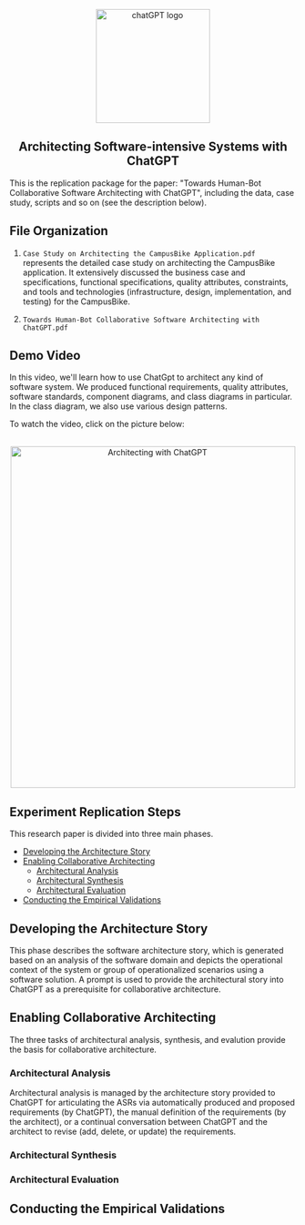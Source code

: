 <p align="center">
  <a href="https://www.youtube.com/embed/oYeH4Sgh_YU">
    <img src="https://user-images.githubusercontent.com/75358854/222472343-5e21f0fc-b41a-431a-87c2-56ee7349c84d.png" alt="chatGPT logo" width="200" height="200">
  </a>
</p>

<h2 align="center">Architecting Software-intensive Systems with ChatGPT</h3>

<p align="left">
  This is the replication package for the paper: "Towards Human-Bot Collaborative Software Architecting with ChatGPT", including the data, case study,  scripts and so on (see the description below).
  <br>

  
## File Organization

1. `Case Study on Architecting the CampusBike Application.pdf` represents the detailed case study on architecting the CampusBike application. It extensively discussed the business case and specifications, functional specifications, quality attributes, constraints, and tools and technologies (infrastructure, design, implementation, and testing) for the CampusBike.

2. `Towards Human-Bot Collaborative Software Architecting with ChatGPT.pdf` 

## Demo Video 

<p>
In this video, we'll learn how to use ChatGpt to architect any kind of software system. We produced functional requirements, quality attributes, software standards, component diagrams, and class diagrams in particular. In the class diagram, we also use various design patterns.
</p>
To watch the video, click on the picture below:
<br>
<br>

 
<p align="center">
    <a href="https://www.youtube.com/embed/oYeH4Sgh_YU">
   <img src="https://user-images.githubusercontent.com/75358854/222391866-9b18c78f-5db8-4b8e-b450-0ba631ed240e.png" alt="Architecting with ChatGPT" width="500" height="600">
    </a>
</p>


## Experiment Replication Steps

This research paper is divided into three main phases.


- [Developing the Architecture Story](#developing-the-architecture-story)
- [Enabling Collaborative Architecting](#enabling-collaborative-architecting)
  - [Architectural Analysis](#architectural-analysis)
  - [Architectural Synthesis](#architectural-synthesis)
  - [Architectural Evaluation](#architectural-evaluation)
- [Conducting the Empirical Validations](#conducting-the-empirical-validations)


## Developing the Architecture Story

<p>
This phase describes the software architecture story, which is generated based on an analysis of the software domain and depicts the operational context of the system or group of operationalized scenarios using a software solution. A prompt is used to provide the architectural story into ChatGPT as a prerequisite for collaborative architecture.
</p>


## Enabling Collaborative Architecting

<p>
The three tasks of architectural analysis, synthesis, and evalution provide the basis for collaborative architecture. 
</p>
  
### Architectural Analysis

<p>
Architectural analysis is managed by the architecture story provided to ChatGPT for articulating the ASRs via automatically produced and proposed requirements (by ChatGPT), the manual definition of the requirements (by the architect), or a continual conversation between ChatGPT and the architect to revise (add, delete, or update) the requirements.
</p>

  
### Architectural Synthesis



### Architectural Evaluation


## Conducting the Empirical Validations






